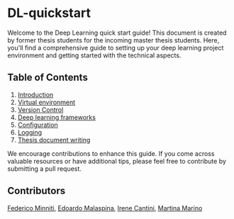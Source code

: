 # DL-quickstart

Welcome to the Deep Learning quick start guide! This document is created by former thesis students for the incoming master thesis students. Here, you'll find a comprehensive guide to setting up your deep learning project environment and getting started with the technical aspects.


## Table of Contents

1. [Introduction](intro/README.md)
2. [Virtual environment](virtual-env/README.md)
3. [Version Control](versioning/README.md)
4. [Deep learning frameworks](frameworks/README.md)
5. [Configuration](config/README.md)
6. [Logging](logging/README.md)
7. [Thesis document writing](thesis-doc/README.md)



We encourage contributions to enhance this guide. If you come across valuable resources or have additional tips, please feel free to contribute by submitting a pull request.

## Contributors
[Federico  Minniti](https://github.com/federicominniti), [Edoardo Malaspina](https://github.com/edoardoMalaspina), [Irene Cantini](https://github.com/IreneCantini), [Martina Marino](https://github.com/martimarino)
